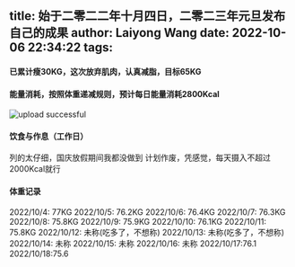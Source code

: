 title: 始于二零二二年十月四日，二零二三年元旦发布自己的成果
author: Laiyong Wang
date: 2022-10-06 22:34:22
tags:
---
#### 已累计瘦30KG，这次放弃肌肉，认真减脂，目标65KG
#### 能量消耗，按照体重递减规则，预计每日能量消耗2800Kcal
![upload successful](/images/pasted-18.png)
#### 饮食与作息（工作日）
列的太仔细，国庆放假期间我都没做到
计划作废，凭感觉，每天摄入不超过2000Kcal就行
#### 体重记录
2022/10/4: 77KG
2022/10/5: 76.2KG
2022/10/6: 76.4KG
2022/10/7: 76.3KG
2022/10/8: 75.8KG
2022/10/9: 75.9KG
2022/10/10: 76.1KG
2022/10/11: 75.8KG
2022/10/12: 未称(吃多了，不想称)
2022/10/13: 未称(吃多了，不想称)
2022/10/14: 未称
2022/10/15: 未称
2022/10/16: 未称
2022/10/17:76.1
2022/10/18:75.6
